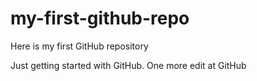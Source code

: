 # my-first-github-repo
Here is my first GitHub repository

Just getting started with GitHub. One more edit at GitHub
